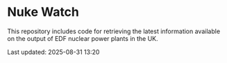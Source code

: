 # Nuke Watch

This repository includes code for retrieving the latest information available on the output of EDF nuclear power plants in the UK.

Last updated: 2025-08-31 13:20